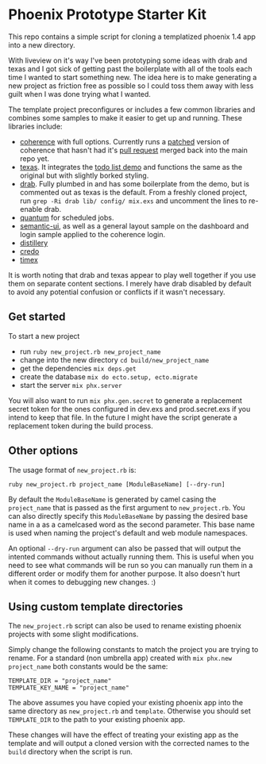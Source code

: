 # Phoenix Prototype Starter Kit

This repo contains a simple script for cloning a templatized phoenix 1.4 app into a new directory. 

With liveview on it's way I've been prototyping some ideas with drab and texas and I got sick of getting past the boilerplate with all of the tools each time I wanted to start something new. The idea here is to make generating a new project as friction free as possible so I could toss them away with less guilt when I was done trying what I wanted.

The template project preconfigures or includes a few common libraries and combines some samples to make it easier to get up and running. These libraries include:

  * [coherence](https://github.com/smpallen99/coherence) with full options. Currently runs a [patched](https://github.com/smpallen99/coherence/issues/410#issuecomment-450188850) version of coherence that hasn't had it's [pull request](https://github.com/smpallen99/coherence/pull/400) merged back into the main repo yet.
  * [texas](https://gitlab.com/dgmcguire/texas). It integrates the [todo list demo](https://gitlab.com/dgmcguire/example_texas_app) and functions the same as the original but with slightly borked styling.
  * [drab](https://tg.pl/drab). Fully plumbed in and has some boilerplate from the demo, but is commented out as texas is the default. From a freshly cloned project, run `grep -Ri drab lib/ config/ mix.exs` and uncomment the lines to re-enable drab.
  * [quantum](https://github.com/quantum-elixir/quantum-core) for scheduled jobs.
  * [semantic-ui](https://semantic-ui.com), as well as a general layout sample on the dashboard and login sample applied to the coherence login.
  * [distillery](https://github.com/bitwalker/distillery/)
  * [credo](https://github.com/rrrene/credo)
  * [timex](https://github.com/bitwalker/timex)

It is worth noting that drab and texas appear to play well together if you use them on separate content sections. I merely have drab disabled by default to avoid any potential confusion or conflicts if it wasn't necessary.

## Get started

To start a new project

  * run `ruby new_project.rb new_project_name`
  * change into the new directory `cd build/new_project_name`
  * get the dependencies `mix deps.get`
  * create the database `mix do ecto.setup, ecto.migrate`
  * start the server `mix phx.server`

You will also want to run `mix phx.gen.secret` to generate a replacement secret token for the ones configured in dev.exs and prod.secret.exs if you intend to keep that file. In the future I might have the script generate a replacement token during the build process.

## Other options

The usage format of `new_project.rb` is:
```
ruby new_project.rb project_name [ModuleBaseName] [--dry-run]
```

By default the `ModuleBaseName` is generated by camel casing the `project_name` that is passed as the first argument to `new_project.rb`. You can also directly specify this `ModuleBaseName` by passing the desired base name in a as a camelcased word as the second parameter. This base name is used when naming the project's default and web module namespaces.

An optional `--dry-run` argument can also be passed that will output the intented commands without actually running them. This is useful when you need to see what commands will be run so you can manually run them in a different order or modify them for another purpose. It also doesn't hurt when it comes to debugging new changes. :)


## Using custom template directories

The `new_project.rb` script can also be used to rename existing phoenix projects with some slight modifications.

Simply change the following constants to match the project you are trying to rename. For a standard (non umbrella app) created with `mix phx.new project_name` both constants would be the same:

```
TEMPLATE_DIR = "project_name"
TEMPLATE_KEY_NAME = "project_name"
```

The above assumes you have copied your existing phoenix app into the same directory as `new_project.rb` and `template`. Otherwise you should set `TEMPLATE_DIR` to the path to your existing phoenix app.

These changes will have the effect of treating your existing app as the template and will output a cloned version with the corrected names to the `build` directory when the script is run.
